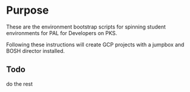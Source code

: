 # Purpose

These are the environment bootstrap scripts for spinning student environments
for PAL for Developers on PKS. 

Following these instructions will create GCP projects with a jumpbox and BOSH
director installed.

## Todo

do the rest
